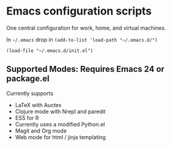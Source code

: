 Emacs configuration scripts
===========================

One central configuration for work, home, and virtual machines. 

In `~/.emacs` drop in 
`(add-to-list 'load-path "~/.emacs.d/")`

`(load-file "~/.emacs.d/init.el")`

Supported Modes: Requires Emacs 24 or package.el
---------------

Currently supports

* LaTeX with Auctex
* Clojure mode with Nrepl and paredit
* ESS for R
* Currently uses a modified Python.el
* Magit and Org mode 
* Web mode for html / jinja templating


